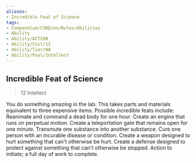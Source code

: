```yaml
---
aliases:
- Incredible Feat of Science
tags:
- Compendium/CSRD/en/Rules/Abilities
- Ability
- Ability/ACTION
- Ability/Cost/12
- Ability/Tier/NA
- Ability/Pool/Intellect
---
```


  
## Incredible Feat of Science  
>12  Intellect  
  
You do something amazing in the lab. This takes parts and materials equivalent to three expensive items. Possible incredible feats include: Reanimate and command a dead body for one hour. Create an engine that runs on perpetual motion. Create a teleportation gate that remains open for one minute. Transmute one substance into another substance. Cure one person with an incurable disease or condition. Create a weapon designed to hurt something that can't otherwise be hurt. Create a defense designed to protect against something that can't otherwise be stopped. Action to initiate; a full day of work to complete.